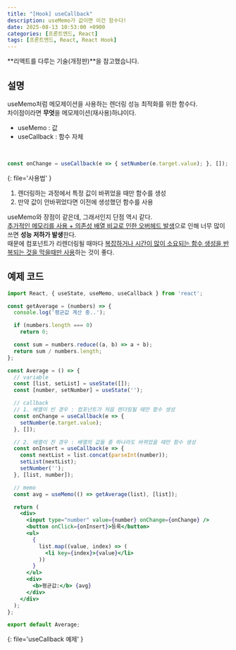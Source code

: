 ```yaml
---
title: "[Hook] useCallback"
description: useMemo가 값이면 이건 함수다!
date: 2025-08-13 10:53:00 +0900
categories: [프론트엔드, React]
tags: [프론트엔드, React, React Hook]
---
```


**리액트를 다루는 기술(개정판)**을 참고했습니다.

## 설명
useMemo처럼 메모제이션을 사용하는 렌더링 성능 최적화를 위한 함수다. <br>
차이점이라면 **무엇**을 메모제이션(재사용)하냐이다.
 - useMemo : 값
 - useCallback : 함수 자체
<br>

```jsx
const onChange = useCallback(e => { setNumber(e.target.value); }, []);
```
{: file='사용법' }
1. 렌더링하는 과정에서 특정 값이 바뀌었을 때만 함수를 생성
2. 만약 값이 안바뀌었다면 이전에 생성했던 함수를 사용

useMemo와 장점이 같은데, 그래서인지 단점 역시 같다. <br>
<ins>추가적인 메모리를 사용 + 의존성 배열 비교로 인한 오버헤드 발생</ins>으로 인해 너무 많이 쓰면 **성능 저하가 발생**한다. <br>
때문에 컴포넌트가 리렌더링될 때마다 <ins>복잡하거나 시간이 많이 소요되는 함수 생성을 반복되는 것을 막을때만 사용</ins>하는 것이 좋다.


## 예제 코드
```jsx
import React, { useState, useMemo, useCallback } from 'react';

const getAverage = (numbers) => {
  console.log('평균값 계산 중..');

  if (numbers.length === 0)
    return 0;

  const sum = numbers.reduce((a, b) => a + b);
  return sum / numbers.length;
};

const Average = () => {
  // variable
  const [list, setList] = useState([]);
  const [number, setNumber] = useState('');

  // callback
  // 1. 배열이 빈 경우 : 컴포넌트가 처음 렌더링될 때만 함수 생성
  const onChange = useCallback(e => {
    setNumber(e.target.value);
  }, []);

  // 2. 배열이 찬 경우 : 배열의 값들 중 하나라도 바뀌었을 때만 함수 생성
  const onInsert = useCallback(e => {
    const nextList = list.concat(parseInt(number));
    setList(nextList);
    setNumber('');
  }, [list, number]);

  // memo
  const avg = useMemo(() => getAverage(list), [list]);

  return (
    <div>
      <input type="number" value={number} onChange={onChange} />
      <button onClick={onInsert}>등록</button>
      <ul>
        {
          list.map((value, index) => (
            <li key={index}>{value}</li>
          ))
        }
      </ul>
      <div>
        <b>평균값:</b> {avg}
      </div>
    </div>
  );
};

export default Average;
```
{: file='useCallback 예제' }